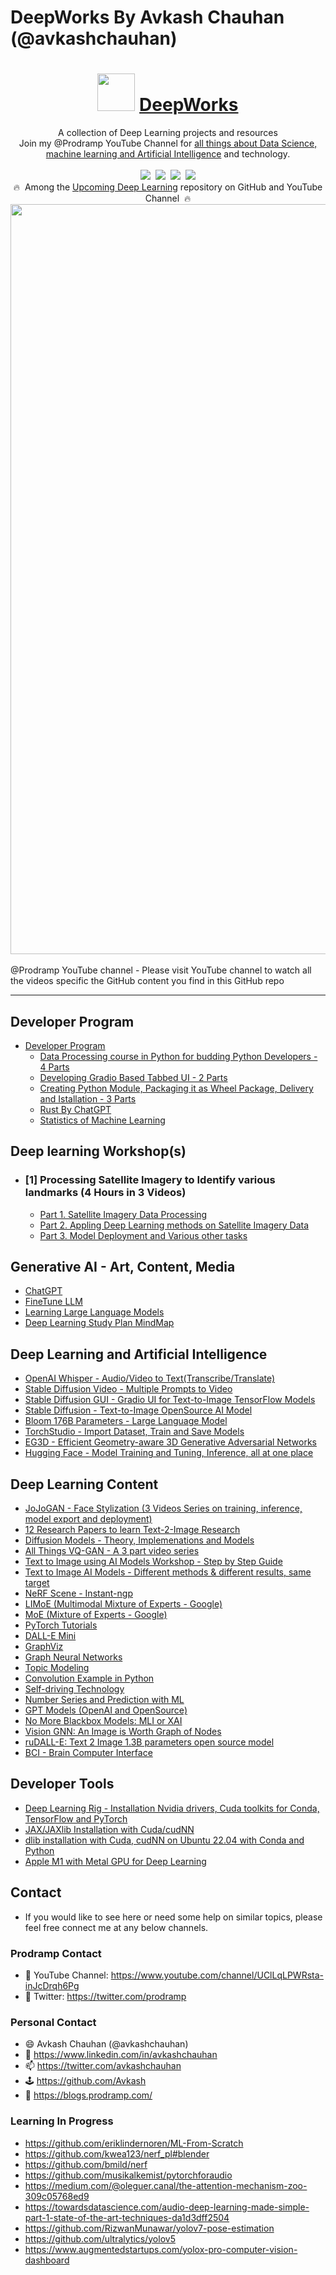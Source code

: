# DeepWorks By Avkash Chauhan (@avkashchauhan) #


<div align="center">
<h1><img width="60" src="https://prodramp.com/static/media/prodramp-100.27426f0b.png">&nbsp;<a href="https://madewithml.com/">DeepWorks</a></h1>
A collection of Deep Learning projects  and resources
<br>
Join my @Prodramp YouTube Channel for <a href="https://www.youtube.com/channel/@prodramp"> all things about Data Science, machine learning and Artificial Intelligence</a> and technology.
<br>
</div>

<br>

<div align="center">
    <a target="_blank" href="https://www.youtube.com/channel/UClLqLPWRsta-inJcDrqh6Pg"><img src="https://img.shields.io/badge/Subscribe-2770-brightgreen"></a>&nbsp;
    <a target="_blank" href="https://github.com/prodramp/DeepWorks"><img src="https://img.shields.io/github/stars/prodramp/deepworks.svg?style=social&label=Star"></a>&nbsp;
    <a target="_blank" href="https://www.linkedin.com/company/prodramp"><img src="https://img.shields.io/badge/style--5eba00.svg?label=LinkedIn&logo=linkedin&style=social"></a>&nbsp;
    <a target="_blank" href="https://twitter.com/prodramp"><img src="https://img.shields.io/twitter/follow/prodramp.svg?label=Follow&style=social"></a>
    <br>
    🔥&nbsp; Among the <a href="https://github.com/topics/deeplearning" target="_blank">Upcoming Deep Learning</a> repository on GitHub and YouTube Channel
    &nbsp;🔥
</div>

<div align="center">
  <img src="https://github.com/prodramp/DeepWorks/blob/main/images/prodramp-page.png?raw=true" width="1200" />
</div> 
<br>
 @Prodramp YouTube channel - Please visit YouTube channel to watch all the videos specific the GitHub content you find in this GitHub repo
<br>
<hr>

## Developer Program ##
- [Developer Program](https://github.com/prodramp/DeepWorks/tree/main/DeveloperProgram)
  - [Data Processing course in Python for budding Python Developers - 4 Parts](https://github.com/prodramp/DeepWorks/tree/main/DeveloperProgram/PythonDataProcessing)
  - [Developing Gradio Based Tabbed UI - 2 Parts](https://github.com/prodramp/DeepWorks/tree/main/DeveloperProgram/GradioTabbedUI)
  - [Creating Python Module, Packaging it as Wheel Package, Delivery and Istallation - 3 Parts](https://github.com/prodramp/DeepWorks/tree/main/DeveloperProgram/PythonModule)
  - [Rust By ChatGPT](https://github.com/prodramp/DeepWorks/blob/main/RustByChatGPT/README.md)
  - [Statistics of Machine Learning](https://github.com/prodramp/DeepWorks/blob/main/DeveloperProgram/ml-statistics/Statistics.md)
## Deep learning Workshop(s) ## 
- ### [1] Processing Satellite Imagery to Identify various landmarks (4 Hours in 3 Videos) ###
    - [Part 1. Satellite Imagery Data Processing](https://github.com/prodramp/DeepWorks/blob/main/DL-SatelliteImagery/README.md)
    - [Part 2. Appling Deep Learning methods on Satellite Imagery Data](https://github.com/prodramp/DeepWorks/blob/main/DL-SatelliteImagery/README.md)
    - [Part 3. Model Deployment and Various other tasks](https://github.com/prodramp/DeepWorks/blob/main/DL-SatelliteImagery/README.md)

## Generative AI - Art, Content, Media 
- [ChatGPT](https://github.com/prodramp/DeepWorks/tree/main/ChatGPT/README.md)
- [FineTune LLM](https://github.com/prodramp/DeepWorks/tree/main/ChatGPT/FineTuneLLM.md)
- [Learning Large Language Models](https://github.com/prodramp/DeepWorks/tree/main/ChatGPT/LLM.md)
- [Deep Learning Study Plan MindMap](https://github.com/prodramp/DeepWorks/tree/main/ChatGPT/DeepLearningMindmap.md)

## Deep Learning and Artificial Intelligence ##
- [OpenAI Whisper - Audio/Video to Text(Transcribe/Translate)](https://github.com/prodramp/DeepWorks/tree/main/OpenAI-Whisper)
- [Stable Diffusion Video - Multiple Prompts to Video](https://github.com/prodramp/DeepWorks/tree/main/StableDiffusionVideo)
- [Stable Diffusion GUI - Gradio UI for Text-to-Image TensorFlow Models](https://github.com/prodramp/DeepWorks/tree/main/Stable-Diffusion-TF-WebUI)
- [Stable Diffusion - Text-to-Image OpenSource AI Model](https://github.com/prodramp/DeepWorks/tree/main/Stable-Diffusion)
- [Bloom 176B Parameters - Large Language Model ](https://github.com/prodramp/DeepWorks/tree/main/Bloom-BigScience)
- [TorchStudio - Import Dataset, Train and Save Models](https://github.com/prodramp/DeepWorks/tree/main/TorchStudio)
- [EG3D - Efficient Geometry-aware 3D Generative Adversarial Networks](https://github.com/prodramp/DeepWorks/tree/main/EG3D)
- [Hugging Face - Model Training and Tuning, Inference, all at one place](https://github.com/prodramp/DeepWorks/tree/main/HuggingFace)


## Deep Learning Content ##
- [JoJoGAN - Face Stylization (3 Videos Series on training, inference, model export and deployment) ](https://github.com/prodramp/DeepWorks/tree/main/JoJoGAN)
- [12 Research Papers to learn Text-2-Image Research](https://github.com/prodramp/DeepWorks/tree/main/12-Research-Papers)
- [Diffusion Models - Theory, Implemenations and Models ](https://github.com/prodramp/DeepWorks/tree/main/DiffusionModels)
- [All Things VQ-GAN - A 3 part video series](https://github.com/prodramp/DeepWorks/tree/main/AllThings-VQGAN)
- [Text to Image using AI Models Workshop - Step by Step Guide](https://github.com/prodramp/DeepWorks/tree/main/Text2Image-Workshop)
- [Text to Image AI Models - Different methods & different results, same target](https://github.com/prodramp/DeepWorks/tree/main/Text2Image-AIModels)
- [NeRF Scene - Instant-ngp](https://github.com/prodramp/DeepWorks/tree/main/Instant-NGP)
- [LIMoE (Multimodal Mixture of Experts - Google)](https://github.com/prodramp/DeepWorks/tree/main/LIMoE)
- [MoE (Mixture of Experts - Google)](https://github.com/prodramp/DeepWorks/tree/main/MoE)
- [PyTorch Tutorials](https://github.com/prodramp/DeepWorks/tree/main/PyTorchTutorials)
- [DALL-E Mini](https://github.com/prodramp/DeepWorks/tree/main/DallE-mini)
- [GraphViz](https://github.com/prodramp/DeepWorks/tree/main/DeepViz)
- [Graph Neural Networks](https://github.com/prodramp/DeepWorks/tree/main/GraphNeuralNetworks)
- [Topic Modeling](https://github.com/prodramp/DeepWorks/tree/main/TopicModelling)
- [Convolution Example in Python](https://github.com/prodramp/DeepWorks/tree/main/ConvolutionOnImageDemo)
- [Self-driving Technology](https://github.com/prodramp/DeepWorks/tree/main/selfdrivingtech)
- [Number Series and Prediction with ML](https://github.com/prodramp/DeepWorks/tree/main/PredictNumberSeries)
- [GPT Models (OpenAI and OpenSource)](https://github.com/prodramp/DeepWorks/tree/main/GPT-Models)
- [No More Blackbox Models: MLI or XAI](https://github.com/prodramp/DeepWorks/tree/main/MLI-XAI)
- [Vision GNN: An Image is Worth Graph of Nodes](https://github.com/prodramp/DeepWorks/tree/main/ViG(VisionGNN))
- [ruDALL-E: Text 2 Image 1.3B parameters open source model](https://github.com/prodramp/DeepWorks/tree/main/ruDALL-E)
- [BCI - Brain Computer Interface](https://github.com/prodramp/DeepWorks/tree/main/BrainComputerInterface)

## Developer Tools ##
- [Deep Learning Rig - Installation Nvidia drivers, Cuda toolkits for Conda, TensorFlow and PyTorch](https://github.com/prodramp/DeepWorks/tree/main/DeepLearningRig)
- [JAX/JAXlib Installation with Cuda/cudNN](https://github.com/prodramp/DeepWorks/tree/main/JAX-CUDA-Install)
- [dlib installation with Cuda, cudNN on Ubuntu 22.04 with Conda and Python](https://github.com/prodramp/DeepWorks/tree/main/Dlib-CUDA-Install)
- [Apple M1 with Metal GPU for Deep Learning](https://github.com/prodramp/DeepWorks/tree/main/DeeplearningWithMetal)

## Contact

- If you would like to see here or need some help on similar topics, please feel free  connect me at any below channels.

### Prodramp Contact
- 🧩 YouTube Channel: https://www.youtube.com/channel/UClLqLPWRsta-inJcDrqh6Pg
- 👀 Twitter: https://twitter.com/prodramp
  
### Personal Contact
- 😄 Avkash Chauhan (@avkashchauhan)
- 🌱 https://www.linkedin.com/in/avkashchauhan
- 📫 https://twitter.com/avkashchauhan
- 🕹 https://github.com/Avkash
- 📜 https://blogs.prodramp.com/


### Learning In Progress 
- https://github.com/eriklindernoren/ML-From-Scratch
- https://github.com/kwea123/nerf_pl#blender
- https://github.com/bmild/nerf
- https://github.com/musikalkemist/pytorchforaudio
- https://medium.com/@oleguer.canal/the-attention-mechanism-zoo-309c05768ed9
- https://towardsdatascience.com/audio-deep-learning-made-simple-part-1-state-of-the-art-techniques-da1d3dff2504
- https://github.com/RizwanMunawar/yolov7-pose-estimation
- https://github.com/ultralytics/yolov5
- https://www.augmentedstartups.com/yolox-pro-computer-vision-dashboard
